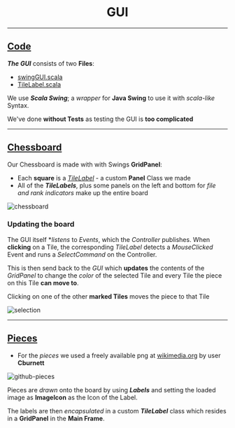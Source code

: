 <p align="center">
  
  <h1 align="center">GUI</h3>
</p>

---

## [Code](src/main/scala/de/htwg/se/chess/aview/gui)

**_The GUI_** consists of two **Files**:

 - [swingGUI.scala](src/main/scala/de/htwg/se/chess/aview/gui/swingGUI.scala)
 - [TileLabel.scala](src/main/scala/de/htwg/se/chess/aview/gui/TileLabel.scala)

We use **_Scala Swing_**; a _wrapper_ for **Java Swing** to use it with _scala-like_ Syntax.

We've done **without Tests** as testing the GUI is **too complicated**
  
---
  
## [Chessboard](https://www.chessprogramming.org/Chessboard)
  
Our Chessboard is made with with Swings **GridPanel**:
 - Each **square** is a _[TileLabel](src/main/scala/de/htwg/se/chess/aview/gui/TileLabel.scala)_ - a custom **Panel** Class we made
 - All of the **_TileLabels_**, plus some panels on the left and bottom for _file and rank indicators_ make up the entire board
  
![chessboard](https://user-images.githubusercontent.com/92474958/149640313-0097effc-e62d-4d5e-828e-96e014c02982.png)
  
### Updating the board
  
The GUI itself **listens* to _Events_, which the _Controller_ publishes.
When **clicking** on a Tile, the corresponding _TileLabel_ detects a _MouseClicked_ Event and runs a _SelectCommand_ on the Controller.
  
This is then send back to the _GUI_ which **updates** the contents of the _GridPanel_ to change the _color_ of the selected Tile and every
Tile the piece on this Tile **can move to**.
  
Clicking on one of the other **marked Tiles** moves the piece to that Tile
  
![selection](https://media.giphy.com/media/oPfLtfDLt0tbMANKeE/giphy.gif)
  
  

---

## [Pieces](src/main/resources/pieces)
  
 - For the _pieces_ we used a freely available png at [wikimedia.org](https://commons.wikimedia.org/wiki/Category:SVG_chess_pieces) by user **Cburnett**

![github-pieces](https://user-images.githubusercontent.com/92474958/146582931-bf7e4aa4-ce28-4883-8337-711be60ddfc4.png)

Pieces are _drawn_ onto the board by using **_Labels_** and setting the loaded image as **ImageIcon** as the Icon of the Label.

The labels are then _encapsulated_ in a custom **_TileLabel_** class which resides in a **GridPanel** in the **Main Frame**.
